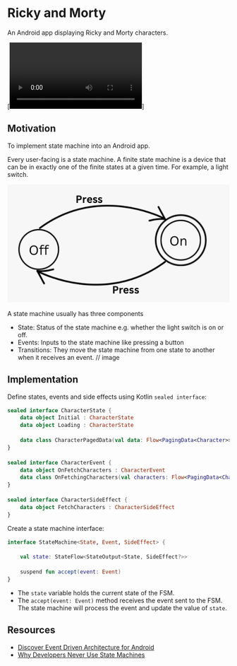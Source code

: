 # Ricky and Morty
An Android app displaying Ricky and Morty characters.

[![Demo](https://github.com/BKinya/RickyAndMorty/blob/main/media/demo.mov)]

## Motivation
To implement state machine into an Android app. 

Every user-facing is a state machine. A finite state machine is a device that can be in exactly one 
of the finite states at a given time. For example, a light switch. 

<img src="https://github.com/BKinya/RickyAndMorty/blob/main/media/state_machine.png" alt="Light switch as a state machine">

A state machine usually has three components
- State: Status of the state machine e.g. whether the light switch is on or off.
- Events: Inputs to the state machine like pressing a button
- Transitions: They move the state machine from one state to another when it receives an event. 
// image

## Implementation
Define states, events and side effects using Kotlin `sealed interface`:
```kotlin
sealed interface CharacterState {
    data object Initial : CharacterState
    data object Loading : CharacterState

    data class CharacterPagedData(val data: Flow<PagingData<Character>>) : CharacterState
}

sealed interface CharacterEvent {
    data object OnFetchCharacters : CharacterEvent
    data class OnFetchingCharacters(val characters: Flow<PagingData<Character>>) : CharacterEvent
}

sealed interface CharacterSideEffect {
    data object FetchCharacters : CharacterSideEffect
}
```

Create a state machine interface: 
```kotlin
interface StateMachine<State, Event, SideEffect> {
    
    val state: StateFlow<StateOutput<State, SideEffect?>>
    
    suspend fun accept(event: Event)
}
```
- The `state` variable holds the current state of the FSM.
- The `accept(event: Event)` method receives the event sent to the FSM. The state machine will 
process the event and update the value of `state`. 


## Resources
- [Discover Event Driven Architecture for Android](https://proandroiddev.com/discovering-event-driven-architecture-for-android-717e6332065e)
- [Why Developers Never Use State Machines](https://skorks.com/2011/09/why-developers-never-use-state-machines/)
